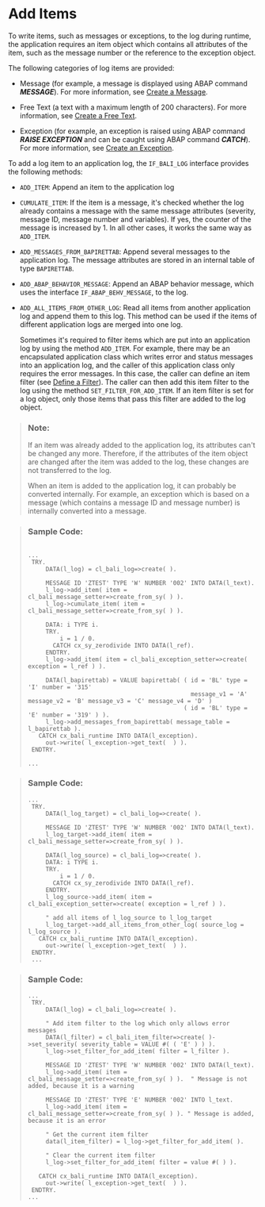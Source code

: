 <!-- loio31f564eb1a7a40d487be99a196bbf70d -->

# Add Items

To write items, such as messages or exceptions, to the log during runtime, the application requires an item object which contains all attributes of the item, such as the message number or the reference to the exception object.

The following categories of log items are provided:

-   Message \(for example, a message is displayed using ABAP command ***MESSAGE***\). For more information, see [Create a Message](create-a-message-f6ca36b.md).

-   Free Text \(a text with a maximum length of 200 characters\). For more information, see [Create a Free Text](create-a-free-text-31f749f.md).

-   Exception \(for example, an exception is raised using ABAP command ***RAISE EXCEPTION*** and can be caught using ABAP command ***CATCH***\). For more information, see [Create an Exception](create-an-exception-9a82de7.md).


To add a log item to an application log, the `IF_BALI_LOG` interface provides the following methods:

-   `ADD_ITEM`: Append an item to the application log

-   `CUMULATE_ITEM`: If the item is a message, it's checked whether the log already contains a message with the same message attributes \(severity, message ID, message number and variables\). If yes, the counter of the message is increased by 1. In all other cases, it works the same way as `ADD_ITEM`.

-   `ADD_MESSAGES_FROM_BAPIRETTAB`: Append several messages to the application log. The message attributes are stored in an internal table of type `BAPIRETTAB`.

-   `ADD_ABAP_BEHAVIOR_MESSAGE`: Append an ABAP behavior message, which uses the interface `IF_ABAP_BEHV_MESSAGE`, to the log.

-   `ADD_ALL_ITEMS_FROM_OTHER_LOG`: Read all items from another application log and append them to this log. This method can be used if the items of different application logs are merged into one log.

    Sometimes it's required to filter items which are put into an application log by using the method `ADD_ITEM`. For example, there may be an encapsulated application class which writes error and status messages into an application log, and the caller of this application class only requires the error messages. In this case, the caller can define an item filter \(see [Define a Filter](define-a-filter-8e17d0d.md)\). The caller can then add this item filter to the log using the method `SET_FILTER_FOR_ADD_ITEM`. If an item filter is set for a log object, only those items that pass this filter are added to the log object.


> ### Note:  
> If an item was already added to the application log, its attributes can't be changed any more. Therefore, if the attributes of the item object are changed after the item was added to the log, these changes are not transferred to the log.
> 
> When an item is added to the application log, it can probably be converted internally. For example, an exception which is based on a message \(which contains a message ID and message number\) is internally converted into a message.

> ### Sample Code:  
> ```abap
> 
> ...
>  TRY.
>      DATA(l_log) = cl_bali_log=>create( ).
>     
>      MESSAGE ID 'ZTEST' TYPE 'W' NUMBER '002' INTO DATA(l_text).
>      l_log->add_item( item = cl_bali_message_setter=>create_from_sy( ) ).
>      l_log->cumulate_item( item = cl_bali_message_setter=>create_from_sy( ) ).
> 
>      DATA: i TYPE i.
>      TRY.
>          i = 1 / 0.
>        CATCH cx_sy_zerodivide INTO DATA(l_ref).
>      ENDTRY.
>      l_log->add_item( item = cl_bali_exception_setter=>create( exception = l_ref ) ).
> 
>      DATA(l_bapirettab) = VALUE bapirettab( ( id = 'BL' type = 'I' number = '315'
>                                               message_v1 = 'A' message_v2 = 'B' message_v3 = 'C' message_v4 = 'D' )
>                                             ( id = 'BL' type = 'E' number = '319' ) ).
>      l_log->add_messages_from_bapirettab( message_table = l_bapirettab ).
>    CATCH cx_bali_runtime INTO DATA(l_exception).
>      out->write( l_exception->get_text(  ) ).
>  ENDTRY.
> 
> ...
> ```

> ### Sample Code:  
> ```abap
> ...
>  TRY.
>      DATA(l_log_target) = cl_bali_log=>create( ).
>     
>      MESSAGE ID 'ZTEST' TYPE 'W' NUMBER '002' INTO DATA(l_text).
>      l_log_target->add_item( item = cl_bali_message_setter=>create_from_sy( ) ).
> 
>      DATA(l_log_source) = cl_bali_log=>create( ).
>      DATA: i TYPE i.
>      TRY.
>          i = 1 / 0.
>        CATCH cx_sy_zerodivide INTO DATA(l_ref).
>      ENDTRY.
>      l_log_source->add_item( item = cl_bali_exception_setter=>create( exception = l_ref ) ).
> 
>      " add all items of l_log_source to l_log_target
>      l_log_target->add_all_items_from_other_log( source_log = l_log_source ).
>    CATCH cx_bali_runtime INTO DATA(l_exception).
>      out->write( l_exception->get_text(  ) ).
>  ENDTRY.
>  ...
> ```

> ### Sample Code:  
> ```abap
> ...
>  TRY.
>      DATA(l_log) = cl_bali_log=>create( ).
>     
>      " Add item filter to the log which only allows error messages
>      DATA(l_filter) = cl_bali_item_filter=>create( )->set_severity( severity_table = VALUE #( ( 'E' ) ) ).
>      l_log->set_filter_for_add_item( filter = l_filter ).
> 
>      MESSAGE ID 'ZTEST' TYPE 'W' NUMBER '002' INTO DATA(l_text).
>      l_log->add_item( item = cl_bali_message_setter=>create_from_sy( ) ).  " Message is not added, because it is a warning
> 
>      MESSAGE ID 'ZTEST' TYPE 'E' NUMBER '002' INTO l_text.
>      l_log->add_item( item = cl_bali_message_setter=>create_from_sy( ) ). " Message is added, because it is an error
> 
>      " Get the current item filter
>      data(l_item_filter) = l_log->get_filter_for_add_item( ).
>      
>      " Clear the current item filter
>      l_log->set_filter_for_add_item( filter = value #( ) ).
> 
>    CATCH cx_bali_runtime INTO DATA(l_exception).
>      out->write( l_exception->get_text(  ) ).
>  ENDTRY.
> ...
> ```

